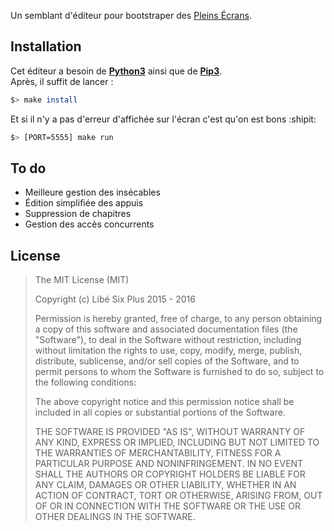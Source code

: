 Un semblant d'éditeur pour bootstraper des [Pleins Écrans](http://www.liberation.fr/apps/2015/10/jmjarre/).

## Installation

Cet éditeur a besoin de [**Python3**](https://www.python.org/downloads/) ainsi que de [**Pip3**](https://pip.pypa.io/en/stable/installing/).  
Après, il suffit de lancer :
```bash
$> make install
```
Et si il n'y a pas d'erreur d'affichée sur l'écran c'est qu'on est bons :shipit:

```bash
$> [PORT=5555] make run
```

## To do

* Meilleure gestion des insécables
* Édition simplifiée des appuis
* Suppression de chapitres
* Gestion des accès concurrents

## License

> The MIT License (MIT)
>
> Copyright (c) Libé Six Plus 2015 - 2016
>
> Permission is hereby granted, free of charge, to any person obtaining a copy
> of this software and associated documentation files (the "Software"), to deal
> in the Software without restriction, including without limitation the rights
> to use, copy, modify, merge, publish, distribute, sublicense, and/or sell
> copies of the Software, and to permit persons to whom the Software is
> furnished to do so, subject to the following conditions:
>
> The above copyright notice and this permission notice shall be included in
> all copies or substantial portions of the Software.
>
> THE SOFTWARE IS PROVIDED "AS IS", WITHOUT WARRANTY OF ANY KIND, EXPRESS OR
> IMPLIED, INCLUDING BUT NOT LIMITED TO THE WARRANTIES OF MERCHANTABILITY,
> FITNESS FOR A PARTICULAR PURPOSE AND NONINFRINGEMENT. IN NO EVENT SHALL THE
> AUTHORS OR COPYRIGHT HOLDERS BE LIABLE FOR ANY CLAIM, DAMAGES OR OTHER
> LIABILITY, WHETHER IN AN ACTION OF CONTRACT, TORT OR OTHERWISE, ARISING FROM,
> OUT OF OR IN CONNECTION WITH THE SOFTWARE OR THE USE OR OTHER DEALINGS IN
> THE SOFTWARE.
